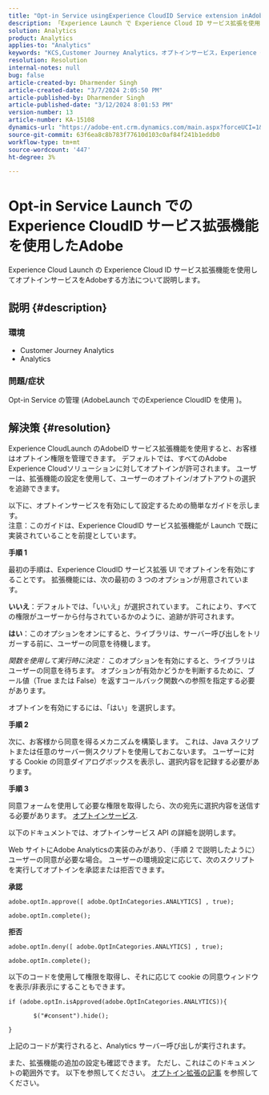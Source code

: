 ```yaml
---
title: "Opt-in Service usingExperience CloudID Service extension inAdobeLaunch"
description: 「Experience Launch で Experience Cloud ID サービス拡張を使用してオプトインサービスをAdobeする方法を説明します。」
solution: Analytics
product: Analytics
applies-to: "Analytics"
keywords: "KCS,Customer Journey Analytics，オプトインサービス，Experience CloudID サービス拡張，AdobeLaunch, Adobe Analytics"
resolution: Resolution
internal-notes: null
bug: false
article-created-by: Dharmender Singh
article-created-date: "3/7/2024 2:05:50 PM"
article-published-by: Dharmender Singh
article-published-date: "3/12/2024 8:01:53 PM"
version-number: 13
article-number: KA-15108
dynamics-url: "https://adobe-ent.crm.dynamics.com/main.aspx?forceUCI=1&pagetype=entityrecord&etn=knowledgearticle&id=9324ddc9-8bdc-ee11-904d-6045bd006d92"
source-git-commit: 63f6ea8c8b783f77610d103c0af84f241b1eddb0
workflow-type: tm+mt
source-wordcount: '447'
ht-degree: 3%

---
```


# Opt-in Service Launch でのExperience CloudID サービス拡張機能を使用したAdobe


Experience Cloud Launch の Experience Cloud ID サービス拡張機能を使用してオプトインサービスをAdobeする方法について説明します。

## 説明 {#description}


### 環境

- Customer Journey Analytics
- Analytics




### 問題/症状

Opt-in Service の管理 (AdobeLaunch でのExperience CloudID を使用 )。


## 解決策 {#resolution}


Experience CloudLaunch のAdobeID サービス拡張機能を使用すると、お客様はオプトイン権限を管理できます。 デフォルトでは、すべてのAdobe Experience Cloudソリューションに対してオプトインが許可されます。 ユーザーは、拡張機能の設定を使用して、ユーザーのオプトイン/オプトアウトの選択を追跡できます。

以下に、オプトインサービスを有効にして設定するための簡単なガイドを示します。
<br>注意：このガイドは、Experience CloudID サービス拡張機能が Launch で既に実装されていることを前提としています。<br>


<b>手順 1</b>

最初の手順は、Experience CloudID サービス拡張 UI でオプトインを有効にすることです。 拡張機能には、次の最初の 3 つのオプションが用意されています。

<b>いいえ</b>：デフォルトでは、「いいえ」が選択されています。 これにより、すべての権限がユーザーから付与されているかのように、追跡が許可されます。

<b>はい</b>：このオプションをオンにすると、ライブラリは、サーバー呼び出しをトリガーする前に、ユーザーの同意を待機します。

*関数を使用して実行時に決定：* このオプションを有効にすると、ライブラリはユーザーの同意を待ちます。 オプションが有効かどうかを判断するために、ブール値（True または False）を返すコールバック関数への参照を指定する必要があります。

オプトインを有効にするには、「はい」を選択します。



<b>手順 2</b>

次に、お客様から同意を得るメカニズムを構築します。 これは、Java スクリプトまたは任意のサーバー側スクリプトを使用しておこないます。 ユーザーに対する Cookie の同意ダイアログボックスを表示し、選択内容を記録する必要があります。



<b>手順 3</b>

同意フォームを使用して必要な権限を取得したら、次の宛先に選択内容を送信する必要があります。 [オプトインサービス](https://experienceleague.adobe.com/docs/id-service/using/implementation/opt-in-service/launch.html).

以下のドキュメントでは、オプトインサービス API の詳細を説明します。

Web サイトにAdobe Analyticsの実装のみがあり、（手順 2 で説明したように）ユーザーの同意が必要な場合。 ユーザーの環境設定に応じて、次のスクリプトを実行してオプトインを承認または拒否できます。

<b>承認</b>


```
adobe.optIn.approve([ adobe.OptInCategories.ANALYTICS] , true);

adobe.optIn.complete();
```




<b>拒否</b>


```
adobe.optIn.deny([ adobe.OptInCategories.ANALYTICS] , true);

adobe.optIn.complete();
```




以下のコードを使用して権限を取得し、それに応じて cookie の同意ウィンドウを表示/非表示にすることもできます。


```
if (adobe.optIn.isApproved(adobe.OptInCategories.ANALYTICS)){

       $("#consent").hide();

}
```




上記のコードが実行されると、Analytics サーバー呼び出しが実行されます。

また、拡張機能の追加の設定も確認できます。 ただし、これはこのドキュメントの範囲外です。 以下を参照してください。 [オプトイン拡張の記事](https://experienceleague.adobe.com/docs/id-service/using/implementation/opt-in-service/launch.html) を参照してください。
